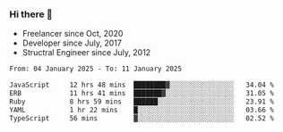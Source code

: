 ### Hi there 👋

- Freelancer since Oct, 2020
- Developer since July, 2017
- Structral Engineer since July, 2012

<!--START_SECTION:waka-->

```txt
From: 04 January 2025 - To: 11 January 2025

JavaScript     12 hrs 48 mins  ████████▓░░░░░░░░░░░░░░░░   34.04 %
ERB            11 hrs 41 mins  ███████▓░░░░░░░░░░░░░░░░░   31.05 %
Ruby           8 hrs 59 mins   ██████░░░░░░░░░░░░░░░░░░░   23.91 %
YAML           1 hr 22 mins    █░░░░░░░░░░░░░░░░░░░░░░░░   03.66 %
TypeScript     56 mins         ▓░░░░░░░░░░░░░░░░░░░░░░░░   02.52 %
```

<!--END_SECTION:waka-->
